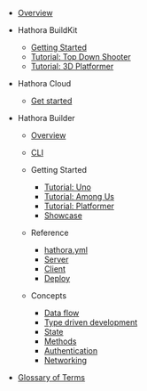 - [Overview](README.md)

- Hathora BuildKit

  - [Getting Started](buildkit/README.md)
  - [Tutorial: Top Down Shooter](https://bullet-mania.vercel.app/)
  - [Tutorial: 3D Platformer](buildkit/tutorial_3d_platformer.md)

- Hathora Cloud
  - [Get started](https://hathora.dev/docs)

- Hathora Builder

  - [Overview](builder/README.md)
  - [CLI](builder/cli.md)

  - Getting Started

    - [Tutorial: Uno](builder/tutorial_uno.md)
    - [Tutorial: Among Us](builder/tutorial_among_us.md)
    - [Tutorial: Platformer](builder/tutorial_platformer.md)
    - [Showcase](builder/showcase.md)
    
  - Reference

    - [hathora.yml](builder/hathora-yml.md)
    - [Server](builder/server.md)
    - [Client](builder/client.md)
    - [Deploy](builder/deploy.md)

  - Concepts

    - [Data flow](builder/data-flow.md)
    - [Type driven development](builder/type-driven-development.md)
    - [State](builder/state.md)
    - [Methods](builder/methods.md)
    - [Authentication](builder/auth.md)
    - [Networking](builder/networking.md)


- [Glossary of Terms](glossary.md)

